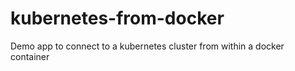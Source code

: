 # kubernetes-from-docker
Demo app to connect to a kubernetes cluster from within a docker container
